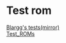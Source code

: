 # Test rom

[Blargg's tests(mirror)](https://gbdev.gg8.se/files/roms/blargg-gb-tests/)  
[Test_ROMs](https://gbdev.gg8.se/wiki/articles/Test_ROMs)  
